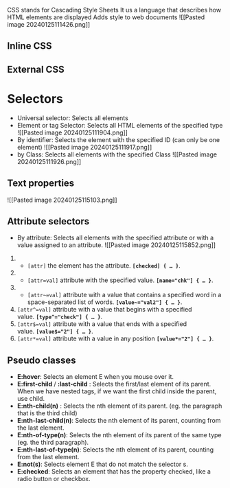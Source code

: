 CSS stands for Cascading Style Sheets
It us a language that describes how HTML elements are displayed
Adds style to web documents
![[Pasted image 20240125111426.png]]
## Inline CSS

## External CSS


# Selectors
- Universal selector: Selects all elements
- Element or tag Selector: Selects all HTML elements of the specified type
![[Pasted image 20240125111904.png]]
- By identifier: Selects the element with the specified ID (can only be one element)
![[Pasted image 20240125111917.png]]
- by Class: Selects all elements with the specified Class
![[Pasted image 20240125111926.png]]

## Text properties
![[Pasted image 20240125115103.png]]

## Attribute selectors
- By attribute: Selects all elements with the specified attribute or with a value assigned to an attribute.
![[Pasted image 20240125115852.png]]
1. - `[attr]` the element has the attribute. **`[checked] { … }`**.
2. - `[attr=val]` attribute with the specified value. **`[name="chk"] { … }`**.
3. - `[attr~=val]` attribute with a value that contains a specified word in a space-separated list of words. **`[value~="val2"] { … }`**. 
4. `[attr^=val]` attribute with a value that begins with a specified value. **`[type^="check"] { … }`**.
5. `[attr$=val]` attribute with a value that ends with a specified value. **`[value$="2"] { … }`**.
6. `[attr*=val]` attribute with a value in any position **`[value*="2"] { … }`**.
## Pseudo classes
- **E:hover**: Selects an element E when you mouse over it.
- **E:first-child** / **:last-child** : Selects the first/last element of its parent. When we have nested tags, if we want the first child inside the parent, use child.
- **E:nth-child(n)** : Selects the nth element of its parent. (eg. the paragraph that is the third child)
- **E:nth-last-child(n)**: Selects the nth element of its parent, counting from the last element.
- **E:nth-of-type(n)**: Selects the nth element of its parent of the same type (eg. the third paragraph).
- **E:nth-last-of-type(n)**: Selects the nth element of its parent, counting from the last element.
- **E:not(s)**: Selects element E that do not match the selector s.
- **E:checked**: Selects an element that has the property checked, like a radio button or checkbox.